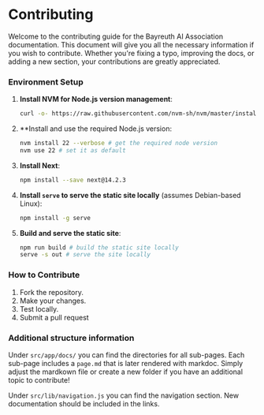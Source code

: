 # Contributing
Welcome to the contributing guide for the Bayreuth AI Association documentation. This document will give you all the necessary information if you wish to contribute. Whether you're fixing a typo, improving the docs, or adding a new section, your contributions are greatly appreciated.

### Environment Setup

1. **Install NVM for Node.js version management**:
   ```bash
   curl -o- https://raw.githubusercontent.com/nvm-sh/nvm/master/install.sh | bash
   ```
2. **Install and use the required Node.js version:
   ```bash
   nvm install 22 --verbose # get the required node version
   nvm use 22 # set it as default
   ```
3. **Install Next**:
   ```bash
   npm install --save next@14.2.3
   ```
4. **Install `serve` to serve the static site locally** (assumes Debian-based Linux):
   ```bash
   npm install -g serve
   ```
4. **Build and serve the static site**:
   ```bash
   npm run build # build the static site locally
   serve -s out # serve the site locally
   ```
### How to Contribute
1. Fork the repository.
2. Make your changes.
3. Test locally.
4. Submit a pull request
### Additional structure information

Under `src/app/docs/` you can find the directories for all sub-pages. Each sub-page includes a `page.md` that is later rendered with markdoc. Simply adjust the mardkown file or create a new folder if you have an additional topic to contribute!

Under `src/lib/navigation.js` you can find the navigation section. New documentation should be included in the links.